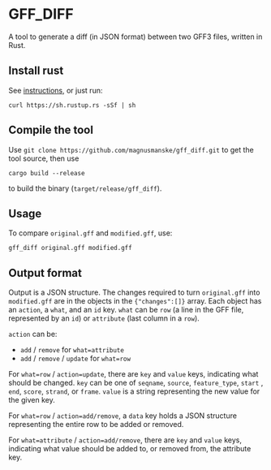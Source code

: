 # GFF_DIFF
A tool to generate a diff (in JSON format) between two GFF3 files, written in Rust.

## Install rust
See [instructions](https://www.rust-lang.org/learn/get-started), or just run:
```
curl https://sh.rustup.rs -sSf | sh
```

## Compile the tool
Use `git clone https://github.com/magnusmanske/gff_diff.git` to get the tool source, then use
```
cargo build --release
```
to build the binary (`target/release/gff_diff`).

## Usage
To compare `original.gff` and `modified.gff`, use:
```
gff_diff original.gff modified.gff
```

## Output format
Output is a JSON structure. The changes required to turn `original.gff` into `modified.gff` are in the objects in the `{"changes":[]}` array.
Each object has an `action`, a `what`, and an `id` key. `what` can be `row` (a line in the GFF file, represented by an `id`) or `attribute` (last column in a `row`).

`action` can be:
* `add` / `remove` for `what=attribute`
* `add` / `remove` / `update` for `what=row`

For `what=row` / `action=update`, there are `key` and `value` keys, indicating what should be changed. `key` can be one of `seqname`, `source`, `feature_type`, `start` , `end`, `score`, `strand`, or `frame`. `value` is a string representing the new value for the given key.

For `what=row` / `action=add/remove`, a `data` key holds a JSON structure representing the entire row to be added or removed.

For `what=attribute` /  `action=add/remove`, there are `key` and `value` keys, indicating what value should be added to, or removed from, the attribute key.
